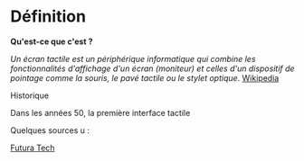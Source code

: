 # Définition #

**Qu'est-ce que c'est ?**
>
*Un écran tactile est un périphérique informatique qui combine les fonctionnalités d'affichage d'un écran (moniteur) et celles d'un dispositif de pointage comme la souris, le pavé tactile ou le stylet optique*. [Wikipedia](https://fr.wikipedia.org/wiki/Écran_tactile)
>


Historique 

Dans les années 50, la première interface tactile

Quelques sources u :

[Futura Tech](https://www.futura-sciences.com/tech/definitions/technologie-ecran-tactile-539/) 
